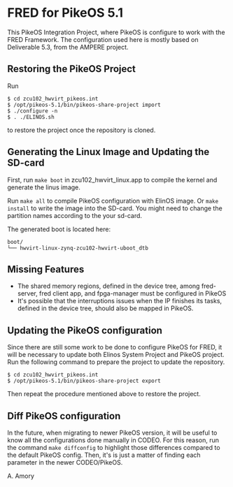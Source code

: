 # FRED for PikeOS 5.1

This PikeOS Integration Project, where PikeOS is configure to work with the FRED Framework. The configuration used here is mostly based on Deliverable 5.3, from the AMPERE project.

## Restoring the PikeOS Project

Run 

```
$ cd zcu102_hwvirt_pikeos.int
$ /opt/pikeos-5.1/bin/pikeos-share-project import
$ ./configure -n
$ . ./ELINOS.sh
```

to restore the project once the repository is cloned.

## Generating the Linux Image and Updating the SD-card

First, run `make boot` in zcu102_hwvirt_linux.app to compile the kernel and generate the linus image. 

Run `make all` to compile PikeOS configuration with ElinOS image. Or `make install` to write the image into the SD-card. You might need to change the partition names according to the your sd-card.

The generated boot is located here:
```
boot/
└── hwvirt-linux-zynq-zcu102-hwvirt-uboot_dtb

```
## Missing Features

 - The shared memory regions, defined in the device tree, among fred-server, fred client app, and fpga-manager must be configured in PikeOS
 - It's possible that the interruptions issues when the IP finishes its tasks, defined in the device tree, should also be mapped in PikeOS.

## Updating the PikeOS configuration

Since there are still some work to be done to configure PikeOS for FRED, it will be necessary to update both Elinos System Project 
and PikeOS project. Run the following command to prepare the project to update the repository. 

```
$ cd zcu102_hwvirt_pikeos.int
$ /opt/pikeos-5.1/bin/pikeos-share-project export
```

Then repeat the procedure mentioned above to restore the project.

## Diff PikeOS configuration

In the future, when migrating to newer PikeOS version, it will be useful to know all the configurations done manually in CODEO.
For this reason, run the command `make diffconfig` to highlight those differences compared to the default PikeOS config. Then,
it's is just a matter of finding each parameter in the newer CODEO/PikeOS.

A. Amory
